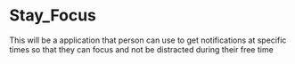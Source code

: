 # Stay_Focus
This will be a application that person can use to get notifications at specific times so that they can focus and not be distracted during their free time
